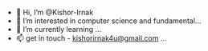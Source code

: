- 👋 Hi, I’m @Kishor-Irnak
- 👀 I’m interested in computer science and fundamental...
- 🌱 I’m currently learning ...
- 📫 get in touch - kishorirnak4u@gmail.com ...

<!---
Kishor-Irnak/Kishor-Irnak is a ✨ special ✨ repository because its `README.md` (this file) appears on your GitHub profile.
You can click the Preview link to take a look at your changes.
--->
